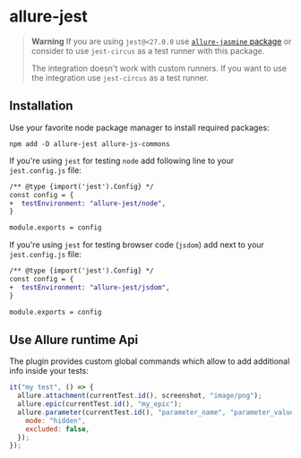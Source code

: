 # allure-jest

> **Warning**
> If you are using `jest@<27.0.0` use [`allure-jasmine` package][allure-jasmine]
> or consider to use `jest-circus` as a test runner with this package.
>
> The integration doesn't work with custom runners. If you want to use the
> integration use `jest-circus` as a test runner.

## Installation

Use your favorite node package manager to install required packages:

```shell
npm add -D allure-jest allure-js-commons
```

If you're using `jest` for testing `node` add following line to your `jest.config.js` file:

```diff
/** @type {import('jest').Config} */
const config = {
+  testEnvironment: "allure-jest/node",
}

module.exports = config
```

If you're using `jest` for testing browser code (`jsdom`) add next to your `jest.config.js` file:

```diff
/** @type {import('jest').Config} */
const config = {
+  testEnvironment: "allure-jest/jsdom",
}

module.exports = config
```

## Use Allure runtime Api

The plugin provides custom global commands which allow to add additional info
inside your tests:

```javascript
it("my test", () => {
  allure.attachment(currentTest.id(), screenshot, "image/png");
  allure.epic(currentTest.id(), "my_epic");
  allure.parameter(currentTest.id(), "parameter_name", "parameter_value", {
    mode: "hidden",
    excluded: false,
  });
});
```

[allure-jasmine]: https://github.com/allure-framework/allure-js/tree/master/packages/allure-jasmine

